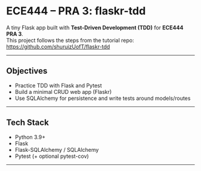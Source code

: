 # ECE444 – PRA 3: flaskr-tdd

A tiny Flask app built with **Test-Driven Development (TDD)** for **ECE444 PRA 3**.  
This project follows the steps from the tutorial repo:  
<https://github.com/shuruizUofT/flaskr-tdd>

---

## Objectives

- Practice TDD with Flask and Pytest  
- Build a minimal CRUD web app (Flaskr)  
- Use SQLAlchemy for persistence and write tests around models/routes

---

## Tech Stack

- Python 3.9+  
- Flask  
- Flask-SQLAlchemy / SQLAlchemy  
- Pytest (+ optional pytest-cov)

---
